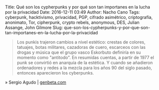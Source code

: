 Title: Qué son los cypherpunks y por qué son tan importanes en la lucha por la privacidad
Date: 2016-12-11 03:49
Author: Nacho Cano
Tags: cyberpunk, hacktivismo, privacidad, PGP, cifrado asimétrico, criptografía, anonimato, Tor, cipherpunk, crypto rebels, anonymous, DES, Julian Assange, John Gilmore
Slug: que-son-los-cypherpunks-y-por-que-son-tan-importanes-en-la-lucha-por-la-privacidad

> Los punkis trajeron cambios a nivel estético: crestas de colores, tatuajes,
> botas militares, cazadoras de cuero, escarceos con las drogas y música que el
> grupo vasco Eskorbuto definiría en su momento como "antitodo". En resumidas
> cuentas, a partir de 1977 el punk se convirtió en anarquía de la estética. Y
> cuando se añadieron ordenadores y redes a la mezcla para los años 90 del
> siglo pasado, entonces aparecieron los cyberpunks.

» Sergio Agudo | [genbeta.com][]

  [genbeta.com]: http://www.genbeta.com/a-fondo/que-son-los-cypherpunks-y-por-que-son-tan-importanes-en-la-lucha-por-la-privacidad
    "Qué son los cypherpunks y por qué son tan importanes en la lucha por la privacidad"
